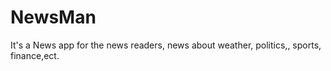 # NewsMan
It's a News app for the news readers, news about weather, politics,, sports, finance,ect.
